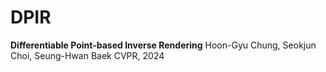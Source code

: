 # DPIR
**Differentiable Point-based Inverse Rendering**
Hoon-Gyu Chung, Seokjun Choi, Seung-Hwan Baek
CVPR, 2024
